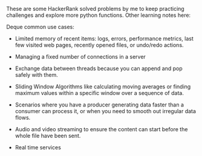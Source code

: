 These are some HackerRank solved problems by me to keep practicing challenges and explore more python functions. Other learning notes here:

Deque common use cases:
- Limited memory of recent items: logs, errors, performance metrics, last few visited web pages, recently opened files, or undo/redo actions.

- Managing a fixed number of connections in a server

- Exchange data between threads because you can append and pop safely with them.

- Sliding Window Algorithms like calculating moving averages or finding maximum values within a specific window over a sequence of data.

- Scenarios where you have a producer generating data faster than a consumer can process it, or when you need to smooth out irregular data flows. 

- Audio and video streaming to ensure the content can start before the whole file have been sent.

- Real time services
